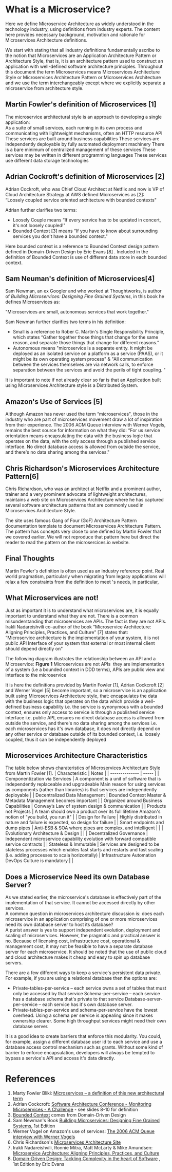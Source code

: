 # What is a Microservice?
Here we define Microservice Architecture as widely understood in the technology industry, using definitions from industry experts.
The content here provides necessary background, motivation and rationale for  Microservices Architecture definitions.

We start with stating that all industry definitions fundamentally ascribe to the notion that Microservices are an Application Architecture Pattern or Architecture Style, 
that is, it is an architecture pattern used to construct an application with well-defined software architecture principles. Throughout this document the term Microservices means Microservices Architecture Style or Microservices Architecture Pattern or Microservices Architecture 
and we use the term interchangeably except where we explicitly separate a microservice from architecture style.

## Martin Fowler's definition of Microservices [1]
The microservice architectural style is an approach to developing a single application:  
As a suite of small services, each running in its own process and communicating with lightweight mechanisms, often an HTTP resource API These services are built around business capabilities These services are independently deployable by fully automated deployment machinery There is a bare minimum of centralized management of these services These services may be written in different programming languages These services use different data storage technologies

## Adrian Cockroft's definition of Microservices [2]
Adrian Cockroft, who was Chief Cloud Architect at Netflix and now is VP of Cloud Architecture Strategy at AWS defined Microservices as [2]:  
“Loosely coupled service oriented architecture with bounded contexts"  

Adrian further clarifies two terms:  
* Loosely Couple means “If every service has to be updated in concert, it's not loosely coupled!"
* Bounded Context [3] means “If you have to know about surrounding services you don't have a bounded context."  
  
Here bounded context is a reference to Bounded Context design pattern defined in Domain-Driven Design by Eric Evans [8] . Included in the definition of Bounded Context is use of different data store in each bounded context.

## Sam Neuman's definition of Microservices[4]
Sam Newman, an ex Googler and who worked at Thoughtworks, is author of _Building Microservices: Designing Fine Grained Systems_, in this book he defines Microservices as:  

"Microservices are small, autonomous services that work together."
  
Sam Newman further clarifies two terms in his definition:  
* Small is a reference to Rober C. Martin's Single Responsibility Principle, which states “Gather together those things that change for the same reason, and separate those things that change for different reasons.”
* Autonomous means "microservice is a separate entity. It might be deployed as an isolated service on a platform as a service (PAAS), or it might be its own operating system process" & "All communication between the services themselves are via network calls, to enforce separation between the services and avoid the perils of tight coupling. "
  
It is important to note if not already clear so far is that an Application built using Microservices Architecture style is a Distributed System.

## Amazon's Use of Services [5]
Although Amazon has never used the term “microservices", those in the industry who are part of microservices movement draw a lot of inspiration from their experience. The 2006 ACM Queue interview with Werner Vogels, remains the best source for information on what they did:
“For us service orientation means encapsulating the data with the business logic that operates on the data, with the only access through a published service interface. No direct database access is allowed from outside the service, and there's no data sharing among the services."

## Chris Richardson's Microservices Architecture Pattern[6]
Chris Richardson, who was an architect at Netflix and a prominent author, trainer and a very prominent advocate of lightweight architectures, maintains a web site on Microservices Architecture where he has captured several software architecture patterns that are commonly used in Microservices Architecture Style.   

The site uses famous Gang of Four (GoF) Architecture Pattern documentation template to document Microservices Architecture Pattern. The pattern has concepts very close to one defined by Martin Fowler that we covered earlier. We will not reproduce that pattern here but direct the reader to read the pattern on the microsercices.io website.

## Final Thoughts
Martin Fowler's definition is often used as an industry reference point. Real world pragmatism, particularly when migrating from legacy applications will relax a few constraints from the definition to meet 's needs, in particular, 

## What Microservices are not!
Just as important it is to understand what microservices are, it is equally important to understand what they are not. There is a common misunderstanding that microservices are APIs. The fact is they are not APIs.
Irakli Nadareishvili co-author of the book “Microservice Architecture: Aligning Principles, Practices, and Culture" [7] states that:  
“Microservice architecture is the implementation of your system, it is not public API Interface of your system that external or most internal client should depend directly on"  

The following diagram illustrates the relationship between an API and a Microservice:
**Figure 1** Microservices are not APIs ­ they are implementation of a system (i.e a bounded context in DDD terms), APIs are public view and interface to the microservice

It is here the definitions provided by Martin Fowler [1], Adrian Cockcroft [2] and Werner Vogel [5] become important, so a microservice is an application built using Microservices Architecture style, that: 
encapsulates the data with the business logic that operates on the data which provide a well-defined business capability i.e. the service is synonymous with a bounded context, ensures only access to service is through a published service interface i.e. public API, ensures no direct database access is allowed from outside the service, and there's no data sharing among the services i.e. each microservices has it's own database, it does not directly depend on any other service or database outside of its bounded context, i.e. loosely coupled, thus it can be independently deployed 

## Microservices Architecture Characteristics
The table below shows charateristics of Microservices Architecture Style from Martin Fowler [1].
| Characteristic | Notes | 
| -------------- | ----- | 
| Componentization via Services | A component is a unit of software that is independently replaceable and upgradeable Main reason for using services as components (rather than libraries) is that services are independently deployable |
| Decentralized Data Management | Bounded Context Master & Metadata Management becomes important |
| Organized around Business Capabilities | Conway’s Law of system design & communication | 
| Products not Projects | A team should own a product over its full lifetime Amazon's notion of "you build, you run it" |
| Design for Failure | Highly distributed in nature and failure is expected, so design for failure |
| Smart endpoints and dump pipes | Anti-ESB & SOA where pipes are complex, and intelligent | |
| Evolutionary Architecture & Design | | 
| Decentralized Governance | Independent microservice capability evolution with forward compatible service contracts |
| Stateless & Immutable | Services are designed to be stateless processes which enables fast starts and restarts and fast scaling (i.e. adding processes to scala horizontally)
| Infrastructure Automation DevOps Culture is mandatory |  |

## Does a Microservice Need its own Database Server?
As we stated earlier, the microservice's database is effectively part of the implementation of that service. It cannot be accessed directly by other services.  
A common question in microservices architecture discussion is: does each microservice in an application comprising of one or more microservices need its own database server to host its database?  
A purist answer is yes to support independent evolution, deployment and scaling of microservices. However, the pragmatic and practical answer is no. Because of licensing cost, infrastructure cost, operational & management cost, it may not be feasible to have a separate database server for each microservice. It should be noted that the use of public cloud and cloud architecture makes it cheap and easy to spin up database servers.  

There are a few different ways to keep a service's persistent data private. For example, if you are using a relational database then the options are:  
* Private-tables-per-service – each service owns a set of tables that must only be accessed by that service Schema-per-service – each service has a database schema that's private to that service Database-server-per-service – each service has it's own database server.
* Private-tables-per-service and schema-per-service have the lowest overhead. Using a schema per service is appealing since it makes ownership clearer. Some high throughput services might need their own database server.  
  
It is a good idea to create barriers that enforce this modularity. You could, for example, assign a different database user id to each service and use a database access control mechanism such as grants. Without some kind of barrier to enforce encapsulation, developers will always be tempted to bypass a service's API and access it's data directly.

# References
1. Marty Fowler Bliki: [Microservices – a definition of this new architectural term](https://martinfowler.com/articles/microservices.html)
2. Adrian Cockcroft:  [Software Architecture Conference - Monitoring Microservices - A Challenge](https://www.slideshare.net/adriancockcroft/software-architecture-monitoring-microservices-a-challenge) - see slides 8-10 for definition
3. [Bounded Context](https://martinfowler.com/bliki/BoundedContext.html) comes from Domain-Driven Design
4. Sam Newman's Book [Building Microservices: Designing Fine Grained Systems](https://www.amazon.com/Building-Microservices-Designing-Fine-Grained-Systems/dp/1491950358), 1st Edition
5. Werner Vogel on Amazon's use of services: [The 2006 ACM Queue interview with Werner Vogels](https://queue.acm.org/detail.cfm?id=1142065)
6. Chris Richardson's [Microservices Architecture Site](http://microservices.io/patterns/microservices.html)
7. Irakli Nadareishvili, Ronnie Mitra, Matt McLarty & Mike Amundsen: [Microservice Architecture: Aligning Principles, Practices, and Culture](https://www.amazon.com/Microservice-Architecture-Aligning-Principles-Practices/dp/1491956259)
8. [Domain-Driven Design: Tackling Complexity in the heart of Software](https://www.amazon.com/Domain-Driven-Design-Tackling-Complexity-Software/dp/0321125215) , 1st Edition by Eric Evans
